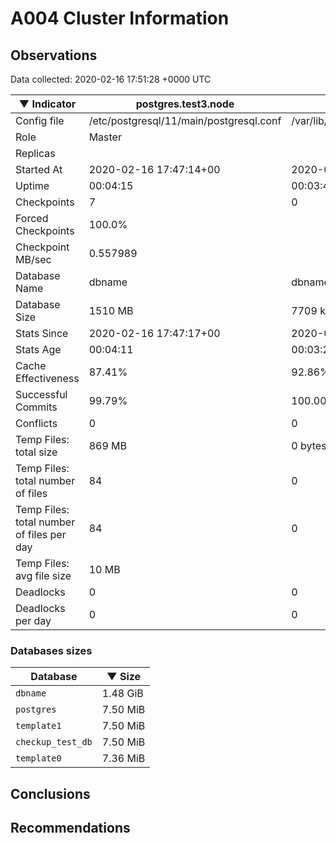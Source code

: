 # A004 Cluster Information #

## Observations ##
Data collected: 2020-02-16 17:51:28 +0000 UTC  

|&#9660;&nbsp;Indicator | postgres.test3.node | postgres.test1.node | postgres.test2.node |
|--------|-------|-------- |-------- |
|Config file |/etc/postgresql/11/main/postgresql.conf|/var/lib/postgresql/11/data1/postgresql.conf|/var/lib/postgresql/11/data2/postgresql.conf|
|Role |Master|<no value>|<no value>|
|Replicas ||<no value>|<no value>|
|Started At |2020-02-16&nbsp;17:47:14+00|2020-02-16 17:47:23+00|2020-02-16 17:47:27+00|
|Uptime |00:04:15|00:03:46|00:03:52|
|Checkpoints |7|0|0|
|Forced Checkpoints |100.0%|<no value>|<no value>|
|Checkpoint MB/sec |0.557989|<no value>|<no value>|
|Database Name |dbname|dbname|dbname|
|Database Size |1510&nbsp;MB|7709 kB|7709 kB|
|Stats Since |2020-02-16&nbsp;17:47:17+00|2020-02-16 17:47:41+00|2020-02-16 17:47:41+00|
|Stats Age |00:04:11|00:03:28|00:03:38|
|Cache Effectiveness |87.41%|92.86%|92.86%|
|Successful Commits |99.79%|100.00%|100.00%|
|Conflicts |0|0|0|
|Temp Files: total size |869&nbsp;MB|0 bytes|0 bytes|
|Temp Files: total number of files |84|0|0|
|Temp Files: total number of files per day |84|0|0|
|Temp Files: avg file size |10&nbsp;MB|<no value>|<no value>|
|Deadlocks |0|0|0|
|Deadlocks per day |0|0|0|


### Databases sizes ###

| Database | &#9660;&nbsp;Size |
|----------|--------|
| `dbname` | 1.48&nbsp;GiB |
| `postgres` | 7.50&nbsp;MiB |
| `template1` | 7.50&nbsp;MiB |
| `checkup_test_db` | 7.50&nbsp;MiB |
| `template0` | 7.36&nbsp;MiB |


## Conclusions ##


## Recommendations ##

